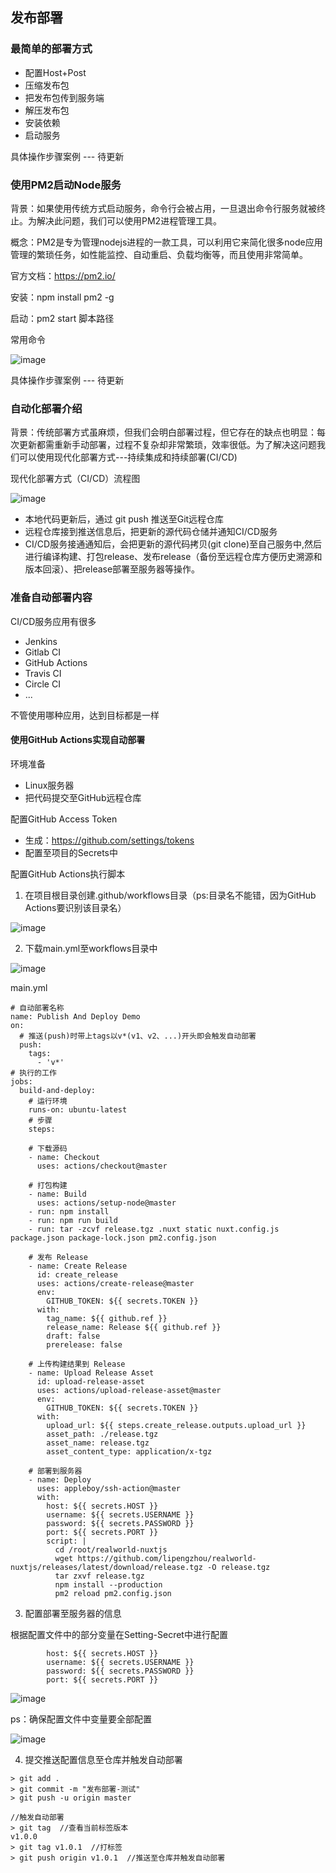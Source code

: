 ## 发布部署

### 最简单的部署方式

- 配置Host+Post
- 压缩发布包
- 把发布包传到服务端
- 解压发布包
- 安装依赖
- 启动服务

具体操作步骤案例
--- 待更新

### 使用PM2启动Node服务

背景：如果使用传统方式启动服务，命令行会被占用，一旦退出命令行服务就被终止。为解决此问题，我们可以使用PM2进程管理工具。

概念：PM2是专为管理nodejs进程的一款工具，可以利用它来简化很多node应用管理的繁琐任务，如性能监控、自动重启、负载均衡等，而且使用非常简单。

官方文档：https://pm2.io/

安装：npm install pm2 -g

启动：pm2 start 脚本路径

常用命令

![image](https://user-images.githubusercontent.com/37037802/137139867-9abd73b3-fa49-4602-b6bf-1e1da5753f18.png)

具体操作步骤案例
--- 待更新

### 自动化部署介绍

背景：传统部署方式虽麻烦，但我们会明白部署过程，但它存在的缺点也明显：每次更新都需重新手动部署，过程不复杂却非常繁琐，效率很低。为了解决这问题我们可以使用现代化部署方式---持续集成和持续部署(CI/CD)

现代化部署方式（CI/CD）流程图

![image](https://user-images.githubusercontent.com/37037802/137310042-ba1d858b-d23b-4840-9d7d-8e5bbcf30264.png)

- 本地代码更新后，通过 git push 推送至Git远程仓库
- 远程仓库接到推送信息后，把更新的源代码仓储并通知CI/CD服务
- CI/CD服务接通通知后，会把更新的源代码拷贝(git clone)至自己服务中,然后进行编译构建、打包release、发布release（备份至远程仓库方便历史溯源和版本回滚）、把release部署至服务器等操作。

### 准备自动部署内容

CI/CD服务应用有很多
- Jenkins
- Gitlab CI
- GitHub Actions
- Travis CI
- Circle CI
- ...

不管使用哪种应用，达到目标都是一样

#### 使用GitHub Actions实现自动部署

环境准备
- Linux服务器
- 把代码提交至GitHub远程仓库

配置GitHub Access Token
- 生成：https://github.com/settings/tokens
- 配置至项目的Secrets中

配置GitHub Actions执行脚本

1. 在项目根目录创建.github/workflows目录（ps:目录名不能错，因为GitHub Actions要识别该目录名）

![image](https://user-images.githubusercontent.com/37037802/137315800-4b12d89e-edc6-410f-b761-6554a8b73c25.png)

2. 下载main.yml至workflows目录中

![image](https://user-images.githubusercontent.com/37037802/137316589-61f66a65-9733-4602-bbfd-b85f2224e5cb.png)

main.yml
```
# 自动部署名称
name: Publish And Deploy Demo
on:
  # 推送(push)时带上tags以v*(v1、v2、...)开头即会触发自动部署
  push:
    tags:
      - 'v*'
# 执行的工作
jobs:
  build-and-deploy:
    # 运行环境 
    runs-on: ubuntu-latest
    # 步骤
    steps:

    # 下载源码
    - name: Checkout
      uses: actions/checkout@master

    # 打包构建
    - name: Build
      uses: actions/setup-node@master
    - run: npm install
    - run: npm run build
    - run: tar -zcvf release.tgz .nuxt static nuxt.config.js package.json package-lock.json pm2.config.json

    # 发布 Release
    - name: Create Release
      id: create_release
      uses: actions/create-release@master
      env:
        GITHUB_TOKEN: ${{ secrets.TOKEN }}
      with:
        tag_name: ${{ github.ref }}
        release_name: Release ${{ github.ref }}
        draft: false
        prerelease: false

    # 上传构建结果到 Release
    - name: Upload Release Asset
      id: upload-release-asset
      uses: actions/upload-release-asset@master
      env:
        GITHUB_TOKEN: ${{ secrets.TOKEN }}
      with:
        upload_url: ${{ steps.create_release.outputs.upload_url }}
        asset_path: ./release.tgz
        asset_name: release.tgz
        asset_content_type: application/x-tgz

    # 部署到服务器
    - name: Deploy
      uses: appleboy/ssh-action@master
      with:
        host: ${{ secrets.HOST }}
        username: ${{ secrets.USERNAME }}
        password: ${{ secrets.PASSWORD }}
        port: ${{ secrets.PORT }}
        script: |
          cd /root/realworld-nuxtjs
          wget https://github.com/lipengzhou/realworld-nuxtjs/releases/latest/download/release.tgz -O release.tgz
          tar zxvf release.tgz
          npm install --production
          pm2 reload pm2.config.json

```

3. 配置部署至服务器的信息

根据配置文件中的部分变量在Setting-Secret中进行配置
```
        host: ${{ secrets.HOST }}
        username: ${{ secrets.USERNAME }}
        password: ${{ secrets.PASSWORD }}
        port: ${{ secrets.PORT }}
```
![image](https://user-images.githubusercontent.com/37037802/137445460-6dadd674-43d1-4636-9d8a-c048db52abf7.png)

ps：确保配置文件中变量要全部配置

![image](https://user-images.githubusercontent.com/37037802/137444979-da9a511e-2ba7-455b-bc67-6e4dc5da7681.png)

4. 提交推送配置信息至仓库并触发自动部署
```
> git add .
> git commit -m "发布部署-测试"
> git push -u origin master

//触发自动部署
> git tag  //查看当前标签版本
v1.0.0
> git tag v1.0.1  //打标签
> git push origin v1.0.1  //推送至仓库并触发自动部署
```

